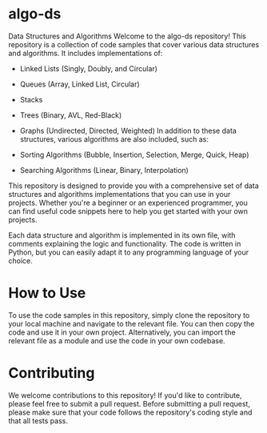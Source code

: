 # algo-ds
Data Structures and Algorithms
Welcome to the algo-ds repository! This repository is a collection of code samples that cover various data structures and algorithms. It includes implementations of:

- Linked Lists (Singly, Doubly, and Circular)
- Queues (Array, Linked List, Circular)
- Stacks 
- Trees (Binary, AVL, Red-Black)
- Graphs (Undirected, Directed, Weighted)
In addition to these data structures, various algorithms are also included, such as:

- Sorting Algorithms (Bubble, Insertion, Selection, Merge, Quick, Heap)
- Searching Algorithms (Linear, Binary, Interpolation)

This repository is designed to provide you with a comprehensive set of data structures and algorithms implementations that you can use in your projects. Whether you're a beginner or an experienced programmer, you can find useful code snippets here to help you get started with your own projects.

Each data structure and algorithm is implemented in its own file, with comments explaining the logic and functionality. The code is written in Python, but you can easily adapt it to any programming language of your choice.

# How to Use
To use the code samples in this repository, simply clone the repository to your local machine and navigate to the relevant file. You can then copy the code and use it in your own project. Alternatively, you can import the relevant file as a module and use the code in your own codebase.

# Contributing
We welcome contributions to this repository! If you'd like to contribute, please feel free to submit a pull request. Before submitting a pull request, please make sure that your code follows the repository's coding style and that all tests pass.
